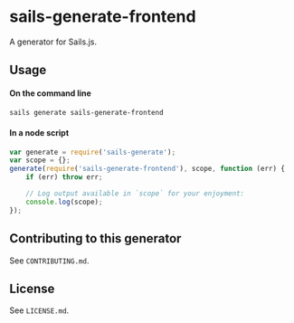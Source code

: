 # sails-generate-frontend

A generator for Sails.js.


## Usage

#### On the command line

```sh
sails generate sails-generate-frontend
```

#### In a node script

```javascript
var generate = require('sails-generate');
var scope = {};
generate(require('sails-generate-frontend'), scope, function (err) {
	if (err) throw err;

	// Log output available in `scope` for your enjoyment:
	console.log(scope);
});
```


## Contributing to this generator

See `CONTRIBUTING.md`.

## License

See `LICENSE.md`.

